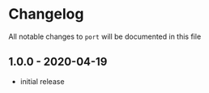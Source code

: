 # Changelog

All notable changes to `port` will be documented in this file

## 1.0.0 - 2020-04-19

- initial release
